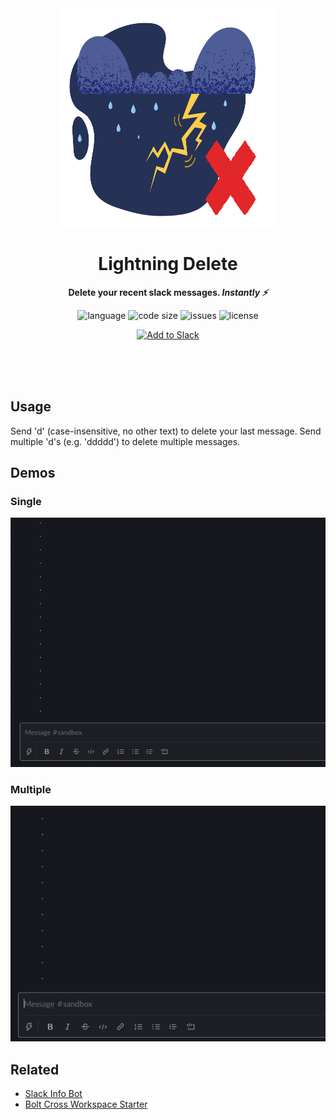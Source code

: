 <div align="center">
    <img src="assets/logo.svg" width="350" height="350" alt="Storm with lightning and red cross">
    <h1>Lightning Delete</h1>
    <p>
        <b>Delete your recent slack messages. <i>Instantly ⚡️</i></b>
    </p>
    <p>
        <img alt="language" src="https://img.shields.io/github/languages/top/KhushrajRathod/LightningDelete" >
        <img alt="code size" src="https://img.shields.io/github/languages/code-size/KhushrajRathod/LightningDelete">
        <img alt="issues" src="https://img.shields.io/github/issues/KhushrajRathod/LightningDelete" >
        <img alt="license" src="https://img.shields.io/github/license/KhushrajRathod/LightningDelete?color=green">
    </p>
    <p>   
        <!-- Add to slack -->
        <a href="https://lightning.khushrajrathod.com"><img alt="Add to Slack" height="40" width="139" src="https://platform.slack-edge.com/img/add_to_slack.png" srcset="https://platform.slack-edge.com/img/add_to_slack.png 1x, https://platform.slack-edge.com/img/add_to_slack@2x.png 2x"/></a>
    </p>
    <br>
    <br>
    <br>
</div>

## Usage

Send 'd' (case-insensitive, no other text) to delete your last message. Send multiple 'd's (e.g. 'ddddd') to delete multiple messages.

## Demos

### Single

![Demo of deleting a single message (Hello) by typing 'd'](assets/single.gif)

### Multiple

![Demo of deleting multiple (3) messages (Hello, Hi, Hey) by typing 'ddd'](assets/multiple.gif)

## Related

- [Slack Info Bot](https://github.com/KhushrajRathod/SlackInfoBot)
- [Bolt Cross Workspace Starter](https://github.com/KhushrajRathod/BoltCrossWorkspaceStarter)